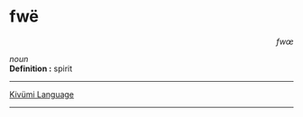 
# fwë

<div align="right"><i>fwœ</i></div>

*noun*  
**Definition :** spirit  

---

[Kivümi Language](../README.md)

---
